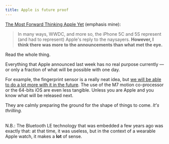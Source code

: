 ```yaml
---
title: Apple is future proof
---
```


[The Most Forward Thinking Apple Yet](http://cannyvision.com/2013/09/12/the-most-forward-thinking-apple-yet.html) (emphasis mine):

> In many ways, WWDC, and more so, the iPhone 5C and 5S represent (and had to represent) Apple's reply to the naysayers. **However, I think there was more to the announcements than what met the eye.**

Read the whole thing.

Everything that Apple announced last week has no real purpose currently — or only a fraction of what will be possible with one day.

For example, the fingerprint sensor is a really neat idea, but [we will be able to do a lot more with it in the future](https://medium.com/mobile-world/b16ba37c433a). The use of the M7 motion co-processor or the 64-bits iOS are even less tangible. Unless you are Apple and you know what will be released next.

They are calmly preparing the ground for the shape of things to come. _It's thrilling._

<br />N.B.: The Bluetooth LE technology that was embedded a few years ago was exactly that: at that time, it was useless, but in the context of a wearable Apple watch, it makes a **lot** of sense.
